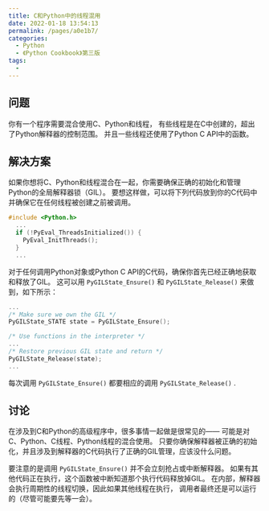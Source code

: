 ```yaml
---
title: C和Python中的线程混用
date: 2022-01-18 13:54:13
permalink: /pages/a0e1b7/
categories:
  - Python
  - 《Python Cookbook》第三版
tags:
  - 
---
```


## 问题

你有一个程序需要混合使用C、Python和线程， 有些线程是在C中创建的，超出了Python解释器的控制范围。 并且一些线程还使用了Python C API中的函数。

## 解决方案

如果你想将C、Python和线程混合在一起，你需要确保正确的初始化和管理Python的全局解释器锁（GIL）。 要想这样做，可以将下列代码放到你的C代码中并确保它在任何线程被创建之前被调用。

```c
#include <Python.h>
  ...
  if (!PyEval_ThreadsInitialized()) {
    PyEval_InitThreads();
  }
  ...
```

对于任何调用Python对象或Python C API的C代码，确保你首先已经正确地获取和释放了GIL。 这可以用 `PyGILState_Ensure()` 和 `PyGILState_Release()` 来做到，如下所示：

```c
...
/* Make sure we own the GIL */
PyGILState_STATE state = PyGILState_Ensure();

/* Use functions in the interpreter */
...
/* Restore previous GIL state and return */
PyGILState_Release(state);
...
```

每次调用 `PyGILState_Ensure()` 都要相应的调用 `PyGILState_Release()` .

## 讨论

在涉及到C和Python的高级程序中，很多事情一起做是很常见的—— 可能是对C、Python、C线程、Python线程的混合使用。 只要你确保解释器被正确的初始化，并且涉及到解释器的C代码执行了正确的GIL管理，应该没什么问题。

要注意的是调用 `PyGILState_Ensure()` 并不会立刻抢占或中断解释器。 如果有其他代码正在执行，这个函数被中断知道那个执行代码释放掉GIL。 在内部，解释器会执行周期性的线程切换，因此如果其他线程在执行， 调用者最终还是可以运行的（尽管可能要先等一会）。
